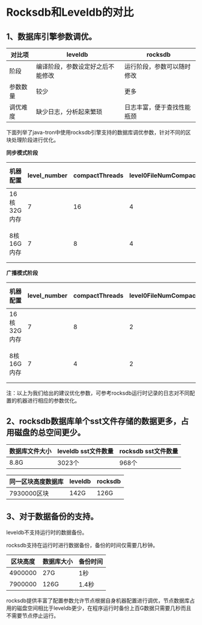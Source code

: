 # Rocksdb和Leveldb的对比

## 1、数据库引擎参数调优。


| 对比项	| leveldb	| rocksdb |
| ------ | ------ | ------|
|阶段	|编译阶段，参数设定好之后不能修改|	运行阶段，参数可以随时修改
|参数数量	|较少|	更多
调优难度	|缺少日志，分析起来繁琐	|日志丰富，便于查找性能瓶颈


下面列举了java-tron中使用rocksdb引擎支持的数据库调优参数，针对不同的区块处理阶段进行优化。

<b>同步模式阶段</b>

| 机器配置 |	level_number | compactThreads	| level0FileNumCompactionTrigger | block size	| target File | level 1大小	| level multiplier | target File Multiplier |	说明	 |
| ------ | ------ | ------ | ------ | ------ | ------ | ------ | ------ | ------| ------ |
|16核32G内存|	7 |	16|	4	|64k|	256MB|	256MB|	10|	1|	此时区块数据集中写入，调高compactThreads和level0FileNumCompactionTrigger的值有利于数据写入更快。|	
|8核16G内存 |	7	| 8	|4|	64k|	256MB|	256MB|	10|	1|	此时区块数据集中写入，调高compactThreads和level0FileNumCompactionTrigger的值有利于数据写入更快。|	


<b>广播模式阶段</b>

| 机器配置 |	level_number | compactThreads	| level0FileNumCompactionTrigger | block size	| target File | level 1大小	| level multiplier | target File Multiplier |	说明	 |
| ------ | ------ | ------ | ------ | ------ | ------ | ------ | ------ | ------| ------ |
|16核32G内存|	7|	8|	2|	64k|	256MB|	256MB|	10|	1|	此时更多的是数据读取，调降compactThreads和level0FileNumCompactionTrigger的值有利于提高数据读取效率。|	
|8核16G内存|	7|	4|	2|	64k|	256MB|	256MB|	10|	1|	此时更多的是数据读取，调降compactThreads和level0FileNumCompactionTrigger的值有利于提高数据读取效率。|	


注：以上为我们给出的建议优化参数，可参考rocksdb运行时记录的日志对不同配置的机器进行相应的参数优化。

## 2、rocksdb数据库单个sst文件存储的数据更多，占用磁盘的总空间更少。

|数据库文件大小|	leveldb sst文件数量|	rocksdb sst文件数量|
|-----|-----|-----|
|8.8G|	3023个|	968个|

|同一区块高度数据库|leveldb|	rocksdb|
|-----|-----|-----|
|7930000区块|	142G	|126G|
## 3、对于数据备份的支持。

leveldb不支持运行时的数据备份。

rocksdb支持在运行时进行数据备份，备份的时间仅需要几秒钟。

|区块高度|	数据库大小|	备份时间
|-----|-----|-----|
|4900000|	27G	|1秒|
|7900000|	126G|	1.4秒|


rocksdb提供丰富了配置参数允许节点根据自身机器配置进行调优，节点数据库占用的磁盘空间相比于leveldb更少，在程序运行时备份上百G数据只需要几秒而且不需要节点停止运行。




